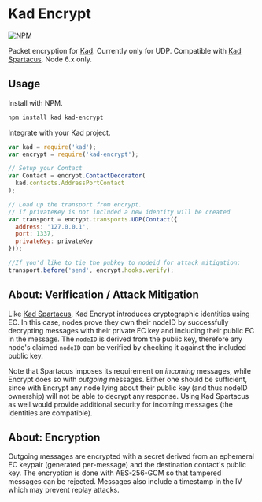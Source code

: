 Kad Encrypt
=============

[![NPM](https://img.shields.io/npm/v/kad-encrypt.svg?style=flat-square)](https://www.npmjs.com/package/kad-encrypt)

Packet encryption for
[Kad](https://github.com/kadtools/kad). Currently only for UDP. Compatible with
[Kad Spartacus](https://github.com/kadtools/kad-spartacus). Node 6.x only.

Usage
-----

Install with NPM.

```bash
npm install kad kad-encrypt
```

Integrate with your Kad project.

```js
var kad = require('kad');
var encrypt = require('kad-encrypt');

// Setup your Contact
var Contact = encrypt.ContactDecorator(
  kad.contacts.AddressPortContact
);

// Load up the transport from encrypt.
// if privateKey is not included a new identity will be created
var transport = encrypt.transports.UDP(Contact({
  address: '127.0.0.1',
  port: 1337,
  privateKey: privateKey
}));

//If you'd like to tie the pubkey to nodeid for attack mitigation:
transport.before('send', encrypt.hooks.verify);
```

About: Verification / Attack Mitigation
--------------

Like [Kad Spartacus](https://github.com/kadtools/kad-spartacus), Kad Encrypt
introduces cryptographic identities using EC. In this case, nodes prove they own
their nodeID by successfully decrypting messages with their private EC key and
including their public EC in the message. The `nodeID` is derived from the
public key, therefore any node's claimed `nodeID` can be verified by checking it
against the included public key.

Note that Spartacus imposes its requirement on *incoming* messages,
while Encrypt does so with *outgoing* messages. Either one should be sufficient,
since with Encrypt any node lying about their public key (and thus nodeID
ownership) will not be able to decrypt any response. Using Kad Spartacus
as well would provide additional security for incoming messages (the identities
are compatible).

About: Encryption
--------------
Outgoing messages are encrypted with a secret derived from an ephemeral EC
keypair (generated per-message) and the destination contact's public key. The
encryption is done with AES-256-GCM so that tampered messages can be rejected.
Messages also include a timestamp in the IV which may prevent replay attacks.
